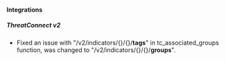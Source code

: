 
#### Integrations
##### ThreatConnect v2
- Fixed an issue with "/v2/indicators/{}/{}/**tags**" in tc_associated_groups function,
was changed to "/v2/indicators/{}/{}/**groups**".
